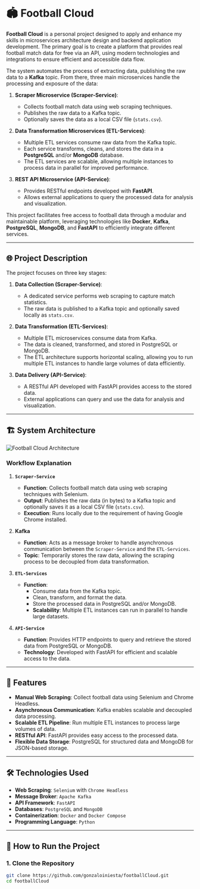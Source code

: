 # 🏟️ **Football Cloud**

**Football Cloud** is a personal project designed to apply and enhance my skills in microservices architecture design and backend application development. The primary goal is to create a platform that provides real football match data for free via an API, using modern technologies and integrations to ensure efficient and accessible data flow.

The system automates the process of extracting data, publishing the raw data to a **Kafka** topic. From there, three main microservices handle the processing and exposure of the data:

1. **Scraper Microservice (Scraper-Service)**:  
   - Collects football match data using web scraping techniques.  
   - Publishes the raw data to a Kafka topic.  
   - Optionally saves the data as a local CSV file (`stats.csv`).

2. **Data Transformation Microservices (ETL-Services)**:  
   - Multiple ETL services consume raw data from the Kafka topic.  
   - Each service transforms, cleans, and stores the data in a **PostgreSQL** and/or **MongoDB** database.  
   - The ETL services are scalable, allowing multiple instances to process data in parallel for improved performance.

3. **REST API Microservice (API-Service)**:  
   - Provides RESTful endpoints developed with **FastAPI**.  
   - Allows external applications to query the processed data for analysis and visualization.

This project facilitates free access to football data through a modular and maintainable platform, leveraging technologies like **Docker**, **Kafka**, **PostgreSQL**, **MongoDB**, and **FastAPI** to efficiently integrate different services.

---

## 🌐 **Project Description**

The project focuses on three key stages:

1. **Data Collection (Scraper-Service)**:  
   - A dedicated service performs web scraping to capture match statistics.  
   - The raw data is published to a Kafka topic and optionally saved locally as `stats.csv`.

2. **Data Transformation (ETL-Services)**:  
   - Multiple ETL microservices consume data from Kafka.  
   - The data is cleaned, transformed, and stored in PostgreSQL or MongoDB.  
   - The ETL architecture supports horizontal scaling, allowing you to run multiple ETL instances to handle large volumes of data efficiently.

3. **Data Delivery (API-Service)**:  
   - A RESTful API developed with FastAPI provides access to the stored data.  
   - External applications can query and use the data for analysis and visualization.

---

## 🏗️ **System Architecture**

![Football Cloud Architecture](arquitectura_fclouf.png)

### **Workflow Explanation**

1. **`Scraper-Service`**  
   - **Function**: Collects football match data using web scraping techniques with Selenium.  
   - **Output**: Publishes the raw data (in bytes) to a Kafka topic and optionally saves it as a local CSV file (`stats.csv`).  
   - **Execution**: Runs locally due to the requirement of having Google Chrome installed.

2. **Kafka**  
   - **Function**: Acts as a message broker to handle asynchronous communication between the `Scraper-Service` and the `ETL-Services`.  
   - **Topic**: Temporarily stores the raw data, allowing the scraping process to be decoupled from data transformation.

3. **`ETL-Services`**  
   - **Function**:  
     - Consume data from the Kafka topic.  
     - Clean, transform, and format the data.  
     - Store the processed data in PostgreSQL and/or MongoDB.  
     - **Scalability**: Multiple ETL instances can run in parallel to handle large datasets.

4. **`API-Service`**  
   - **Function**: Provides HTTP endpoints to query and retrieve the stored data from PostgreSQL or MongoDB.  
   - **Technology**: Developed with FastAPI for efficient and scalable access to the data.

---

## 🚀 **Features**

- **Manual Web Scraping**: Collect football data using Selenium and Chrome Headless.
- **Asynchronous Communication**: Kafka enables scalable and decoupled data processing.
- **Scalable ETL Pipeline**: Run multiple ETL instances to process large volumes of data.
- **RESTful API**: FastAPI provides easy access to the processed data.
- **Flexible Data Storage**: PostgreSQL for structured data and MongoDB for JSON-based storage.

---

## 🛠️ **Technologies Used**

- **Web Scraping**: `Selenium` with `Chrome Headless`
- **Message Broker**: `Apache Kafka`
- **API Framework**: `FastAPI`
- **Databases**: `PostgreSQL` and `MongoDB`
- **Containerization**: `Docker` and `Docker Compose`
- **Programming Language**: `Python`

---

## 🚀 **How to Run the Project**

### 1. Clone the Repository

```bash
git clone https://github.com/gonzaloiniesta/footballCloud.git
cd footballCloud
